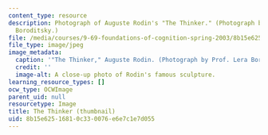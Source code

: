 ```yaml
---
content_type: resource
description: Photograph of Auguste Rodin's "The Thinker." (Photograph by Prof. Lera
  Boroditsky.)
file: /media/courses/9-69-foundations-of-cognition-spring-2003/8b15e62516810c330076e6e7c1e7d055_9-69s03-th.jpg
file_type: image/jpeg
image_metadata:
  caption: '"The Thinker," Auguste Rodin. (Photograph by Prof. Lera Boroditsky.)'
  credit: ''
  image-alt: A close-up photo of Rodin's famous sculpture.
learning_resource_types: []
ocw_type: OCWImage
parent_uid: null
resourcetype: Image
title: The Thinker (thumbnail)
uid: 8b15e625-1681-0c33-0076-e6e7c1e7d055
---
```

